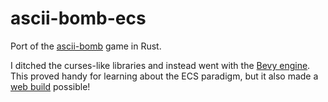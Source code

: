 # ascii-bomb-ecs

Port of the [ascii-bomb](https://github.com/aleksa2808/ascii-bomb) game in Rust.

I ditched the curses-like libraries and instead went with the [Bevy engine](https://bevyengine.org). This proved handy for learning about the ECS paradigm, but it also made a [web build](https://aleksa2808.github.io/ascii-bomb-ecs/) possible!